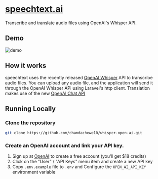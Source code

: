 # [speechtext.ai](https://speechtext.ai)

Transcribe and translate audio files using OpenAI's Whisper API.

## Demo

![demo](https://gifs.com/gif/whisper-k20Mlv?muted=false
)

## How it works

speechtext uses the recently released [OpenAI Whisper](https://platform.openai.com/docs/guides/speech-to-text) API to transcribe audio files.
You can upload any audio file, and the application will send it through the OpenAI Whisper API using Laravel's http client.
Translation makes use of the new [OpenAI Chat API](https://platform.openai.com/docs/guides/code)
## Running Locally

### Clone the repository

```bash
git clone https://github.com/chandachewe10/whisper-open-ai.git
```

### Create an OpenAI account and link your API key.

1. Sign up at [OpenAI](https://openai.com/) to create a free account (you'll get $18 credits)
2. Click on the "User" / "API Keys" menu item and create a new API key
3. Copy `.env.example` file to `.env` and Configure the `OPEN_AI_API_KEY` environment variable

